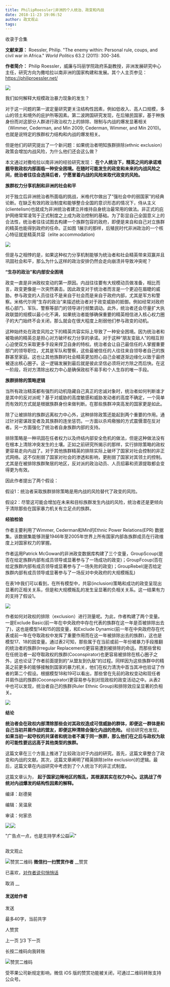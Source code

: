 ```yaml
---
title: PhilipRoessler|非洲的个人统治、政变和内战
date: 2018-11-23 19:06:52
author: 政文观止
tags: 
---
```



收录于合集

**文献来源：** Roessler, Philip. "The enemy within: Personal rule, coups, and civil
war in Africa." _World Politics_ 63.2 (2011): 300-346.

  

 **作者简介：** Philip
Roessler，威廉与玛丽学院政府系副教授，非洲发展研究中心主任，研究方向为撒哈拉以南非洲的国家构建和发展。其个人主页参见：https://philiproessler.net/

![](/images/493/2.jpeg)

  

  

我们如何解释大规模政治暴力现象的发生？

  

对于这一问题的第一波定量研究更关注结构性因素，例如低收入、高人口规模，多山的领土和境外的庇护所等因素。第二波跨国研究发现，在后殖民国家，基于种族身份而对这部分人群进行政治权力上的排除、限制与内战的爆发显著相关（Wimmer,
Cederman, and Min 2009; Cederman, Wimmer, and Min 2010)。也就是说特定的族群权力结构和内战的爆发相关。

  

但是他们的研究提出了一个新问题：如果统治者明知族群排除(ethnic exclusion）政策会增加内战风险，为什么他们还会这么做？

  

本文通过对撒哈拉以南非洲的经验研究发现：
**在个人统治下，精英之间的承诺难题导致政权内部面临一种安全困境。在随时可能发生的政变和未来的内战风险之间，统治者往往会选择后者，宁愿冒着内战的风险来取代政变的风险。**

  

 **族群权力分享机制和非洲的社会和平**

  

对于独立后非洲统治者所面临的挑战，米格代尔做出了“强社会中的弱国家”的经典论断。在缺乏有效的政治制度和能够整合全国的意识形态的情况下，侍从主义(clientelism)也就成为非洲统治者建立并维持自身统治最常用的做法。非正式的庇护网络常常凌驾于正式制度之上成为政治控制的基础。为了彰显自己全国意义上的合法性，统治者往往试图去构建一个族群包容的政府，即便是来自和自己对立族群的精英也能得到政府的任命。正如图
1展示的那样，后殖民时代非洲政治的一个核心特征就是精英共容（elite accommodation)

  

![](/images/493/3.png)

  

但是与之相悖的是，如果这种权力分享机制能够为统治者和社会精英带来双赢并且巩固社会和平，那么为什么这样的政治安排仍然会走向崩溃并导致冲突呢？  

  

 **“生存的政治”和内部安全困境**

  

政变一直是非洲政权变动的第一原因。内战往往要有大规模动员做准备，相比而言，政变更像是一次突然袭击。因此政变对于统治者而言是一个更迫在眉睫的威胁。参与政变的人员往往不是来自于社会而是来自于政府内部，尤其是军方和警察。米格代尔用“生存的政治”来描述统治者对于政变威胁的抵御。例如经常对政府核心部门、军队、警察等部门的领导进行频繁调动。此外，统治者还会尽量扩大执政联盟的规模以最小化不满，如果统治者能够确保重要的精英相信进入核心权力圈子的大门始终不会关闭，那么就会在很大程度上削弱他们参与政变的动机。

  

这种始终处在政变风险之下的精英共容实际上导致了一种安全困境。因为统治者和被吸纳的精英总是担心对方破坏权力分享的承诺。对于这种“朋友变敌人”的相互担心迫使双方采取更多手段来捍卫自身的特权。统治者会让自己最信任的人掌握重要部门的领导职位，尤其是军队和警察，这些最被信任的人往往来自领导者自己的族群甚至家庭。这也让其他族群的社会精英更加担心自己会被逐渐边缘化以致于最终被逐出核心圈子。这一逻辑发展到最后就是彼此坚信必须将对方除之而后快。在这一阶段，将对方清除出权力中心是确保政权不易手和个人生存的唯一手段。

  

 **族群排除的策略逻辑**

  

当所有政治精英都有强烈的动机隐藏自己真正的忠诚对象时，统治者如何判断谁才是其中的反对派呢？基于对威胁的高度敏感和威胁发动者的高度不确定，一个简单而有效的方式就是根据族群身份来做判断。在那些族群冲突高发的国家更是如此。

  

除了让被排除的族群远离权力中心外，这种排除政策还能起到两个重要的作用。通过针对密谋政变者及其族群的连坐惩罚。一方面以杀鸡儆猴的方式震慑潜在反对者。另一方面强化了统治者自身族群内部的支持。

  

排除策略是一种巩固在任者权力以及终结内部安全危机的做法，但是这种做法没有在根本上清除冲突发生的土壤。正如之前研究所揭示的那样，实行排除策略的政权更容易走向内战了。对于其他族群精英的排除实际上破坏了国家对社会控制的非正式网络。这不仅削弱了国家对社会的渗透和影响，更削弱了国家对其领土的控制。尤其是在被排除族群聚居的地区，反对派的政治动员、人员招募和资源提取都会变得更为有效。

  

因此作者提出了两个假设：

  

假设1：统治者采取族群排除策略是用内战的风险替代了政变的风险。

  

假设2：尽管这可能会增加在未来和目标族群发生内战的风险，统治者还是更倾向于清除那些在国家暴力机关有立足点的族群。

  

 **经验检验**

  

作者主要利用了Wimmer, Cederman和Min的Ethnic Power Relations(EPR)
数据集。该数据集能够测量1946年至2005年世界上所有国家内部各族群成员在行政维度上对国家权力的掌握。

  

作者运用Patrick
McGowan的非洲政变数据库构建了三个变量，GroupScoup(是否在给定族群内部有成员领导或显著参与了一场成功的政变)；GroupFcoup(否在给定族群内部有成员领导或显著参与了一场失败的政变)；GroupRebel(是否给定族群内部有成员领导或显著参与了一场反对中央政府的大规模叛乱)

  

在表1中我们可以看到，在所有模型中，共容(inclusion)策略和成功的政变呈现出显著的正相关关系，但是和大规模叛乱的发生呈显著的负相关关系。这一结果有力的支持了假设1。

  

![](/images/493/4.png)

  

作者如何对政权的排除（exclusion）进行测量呢。为此，作者构建了两个变量。一是Exclude
Basic(前一年在中央政府中存在代表的族群在这一年是否被排除出去了)，这也是模型14和15的因变量，和Exclude
Dynamic(前一年在中央政府存在代表或前一年在夺取政权中发挥了重要作用而在这一年被排除出去的族群)，这也是模型17、18的因变量。通过表2可知，那些属于在当前或前一年份被暴力手段推翻的统治者的族群(Irregular
Replacement)更容易遭到被排除的命运。而那些曾和在任统治者一起夺取政权的族群(Coconspirator)也更容易被排除在核心圈子之外，这也论证了作者前面提到的“从盟友到仇敌”的过程。同样因为这些族群中的精英之前更多的能够接触到国家的暴力机关，他们在权力清洗中首当其冲也验证了作者的第二个假设。根据模型18和19可以看出，那些曾在先前的政权变动和现任者并肩作战的族群(Coconspirator)更容易参与到对现政权的政变活动之中。从表2中也可以发现，统治者自己的族群(Ruler
Ethnic Group)和排除效应呈显著的负相关。  

  

![](/images/493/5.png)

  

 **结论**

  

 **统治者会在政权内部清除那些会对其政权造成可信威胁的群体，即便这一群体是和自己当初并肩作战的盟友，即便这种清除会强化内战的危险。** 经验研究也发现，
**如果当初一起夺权的共谋者和统治者不属于同一族群，那么他们在之后与政权为敌的可能性要远远高于其他类型的族群。**

  

这篇文章在三个方面上推进了比较政治对于内战的研究。首先，这篇文章整合了政变和内战的文献。其次，这篇文章阐明了精英排除(elite
exclusion)的逻辑。最后，这篇文章在内战研究中考虑到了个人统治下的非正式制度。

  

这篇文章认为， **起于国家边陲地区的叛乱，其根源其实在权力中心。这挑战了传统对内战爆发的结构性因素的解释。**

  

  

编译：赵德昊

编辑：吴温泉

审读：何家丞

![](/images/493/6.jpeg)![](/images/493/7.jpeg)

"广告点一点，也是支持学术公益![](/images/493/8.png)"

![]()

政文观止

![赞赏二维码]() **微信扫一扫赞赏作者** __赞赏

已喜欢，[对作者说句悄悄话](javascript:;)

取消 __

#### 发送给作者

发送

最多40字，当前共字

[](javascript:;) 人赞赏

上一页 [1](javascript:;)/3 下一页

长按二维码向我转账

![赞赏二维码]()

受苹果公司新规定影响，微信 iOS 版的赞赏功能被关闭，可通过二维码转账支持公众号。

